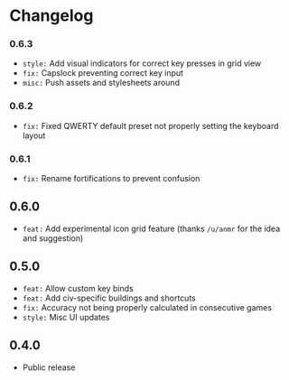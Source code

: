 # Changelog

### 0.6.3

-   `style:` Add visual indicators for correct key presses in grid view
-   `fix:` Capslock preventing correct key input
-   `misc:` Push assets and stylesheets around

### 0.6.2

-   `fix:` Fixed QWERTY default preset not properly setting the keyboard layout

### 0.6.1

-   `fix:` Rename fortifications to prevent confusion

## 0.6.0

-   `feat:` Add experimental icon grid feature (thanks `/u/anmr` for the idea and suggestion)

## 0.5.0

-   `feat:` Allow custom key binds
-   `feat:` Add civ-specific buildings and shortcuts
-   `fix:` Accuracy not being properly calculated in consecutive games
-   `style:` Misc UI updates

## 0.4.0

-   Public release
